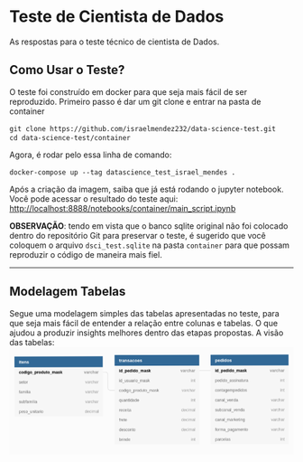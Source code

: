 # Teste de Cientista de Dados
As respostas para o teste técnico de cientista de Dados.

## Como Usar o Teste?
O teste foi construído em docker para que seja mais fácil de ser reproduzido. Primeiro passo é dar um git clone e entrar na pasta de container 

```shell
git clone https://github.com/israelmendez232/data-science-test.git
cd data-science-test/container
```

Agora, é rodar pelo essa linha de comando:
```shel
docker-compose up --tag datascience_test_israel_mendes .
```

Após a criação da imagem, saiba que já está rodando o jupyter notebook. Você pode acessar o resultado do teste aqui: [http://localhost:8888/notebooks/container/main_script.ipynb](http://localhost:8888/notebooks/container/main_script.ipynb)

**OBSERVAÇÃO**: tendo em vista que o banco sqlite original não foi colocado dentro do repositório Git para preservar o teste, é sugerido que você coloquem o arquivo `dsci_test.sqlite` na pasta `container` para que possam reproduzir o código de maneira mais fiel.

---

## Modelagem Tabelas

Segue uma modelagem simples das tabelas apresentadas no teste, para que seja mais fácil de entender a relação entre colunas e tabelas. O que ajudou a produzir insights melhores dentro das etapas propostas. A visão das tabelas: <br>
![Modelagem Tabela](./initial_files/modelagem_tabelas.png)
